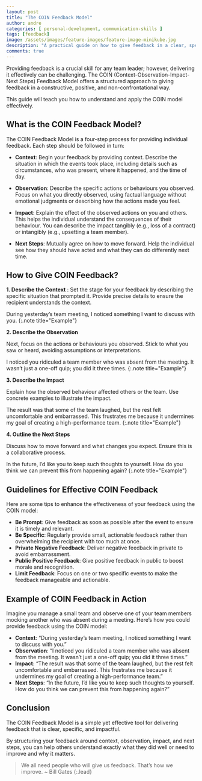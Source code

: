 ```yaml
---
layout: post
title: "The COIN Feedback Model"
author: andre
categories: [ personal-development, communication-skills ]
tags: [feedback]
image: /assets/images/feature-images/feature-image-minikube.jpg
description: "A practical guide on how to give feedback in a clear, specific, and impactful manner using the COIN Model."
comments: true
---
```


Providing feedback is a crucial skill for any team leader; however, delivering it effectively can be challenging. The 
COIN (Context-Observation-Impact-Next Steps) Feedback Model offers a structured approach to giving feedback in a 
constructive, positive, and non-confrontational way.

This guide will teach you how to understand and apply the COIN model effectively.

## What is the COIN Feedback Model?
The COIN Feedback Model is a four-step process for providing individual feedback. Each step should be followed in turn:

- **Context**: Begin your feedback by providing context. 
Describe the situation in which the events took place, including details such as circumstances, who was present, where it happened, and the time of day.

- **Observation**: Describe the specific actions or behaviours you observed.
Focus on what you directly observed, using factual language without emotional judgments or describing how the actions made you feel.

- **Impact**: Explain the effect of the observed actions on you and others.
This helps the individual understand the consequences of their behaviour. You can describe the impact tangibly (e.g., loss of a contract) or intangibly (e.g., upsetting a team member).

- **Next Steps**: Mutually agree on how to move forward.
Help the individual see how they should have acted and what they can do differently next time.

## How to Give COIN Feedback?
**1. Describe the Context**
: Set the stage for your feedback by describing the specific situation that prompted it. Provide precise details to ensure the recipient understands the context.

During yesterday’s team meeting, I noticed something I want to discuss with you.
{:.note title="Example"}

**2. Describe the Observation**

Next, focus on the actions or behaviours you observed. Stick to what you saw or heard, avoiding assumptions or interpretations.

I noticed you ridiculed a team member who was absent from the meeting. It wasn’t just a one-off quip; you did it three times.
{:.note title="Example"}

**3. Describe the Impact**

Explain how the observed behaviour affected others or the team. Use concrete examples to illustrate the impact.

The result was that some of the team laughed, but the rest felt uncomfortable and embarrassed. This frustrates me because it undermines my goal of creating a high-performance team.
{:.note title="Example"}

**4. Outline the Next Steps**

Discuss how to move forward and what changes you expect. Ensure this is a collaborative process.

In the future, I’d like you to keep such thoughts to yourself. How do you think we can prevent this from happening again?
{:.note title="Example"}

## Guidelines for Effective COIN Feedback
Here are some tips to enhance the effectiveness of your feedback using the COIN model:

- **Be Prompt**: Give feedback as soon as possible after the event to ensure it is timely and relevant.
- **Be Specific**: Regularly provide small, actionable feedback rather than overwhelming the recipient with too much at once.
- **Private Negative Feedback**: Deliver negative feedback in private to avoid embarrassment.
- **Public Positive Feedback**: Give positive feedback in public to boost morale and recognition.
- **Limit Feedback**: Focus on one or two specific events to make the feedback manageable and actionable.

## Example of COIN Feedback in Action
Imagine you manage a small team and observe one of your team members mocking another who was absent during a meeting. Here’s how you could provide feedback using the COIN model:

- **Context**: “During yesterday’s team meeting, I noticed something I want to discuss with you.”
- **Observation**: “I noticed you ridiculed a team member who was absent from the meeting. It wasn’t just a one-off quip; you did it three times.”
- **Impact**: “The result was that some of the team laughed, but the rest felt uncomfortable and embarrassed. This frustrates me because it undermines my goal of creating a high-performance team.”
- **Next Steps**: “In the future, I’d like you to keep such thoughts to yourself. How do you think we can prevent this from happening again?”

## Conclusion
The COIN Feedback Model is a simple yet effective tool for delivering feedback that is clear, specific, and impactful.

By structuring your feedback around context, observation, impact, and next steps, you can help others understand exactly what they did well or need to improve and why it matters.

> We all need people who will give us feedback. That’s how we improve.
> ~ Bill Gates
{:.lead}
